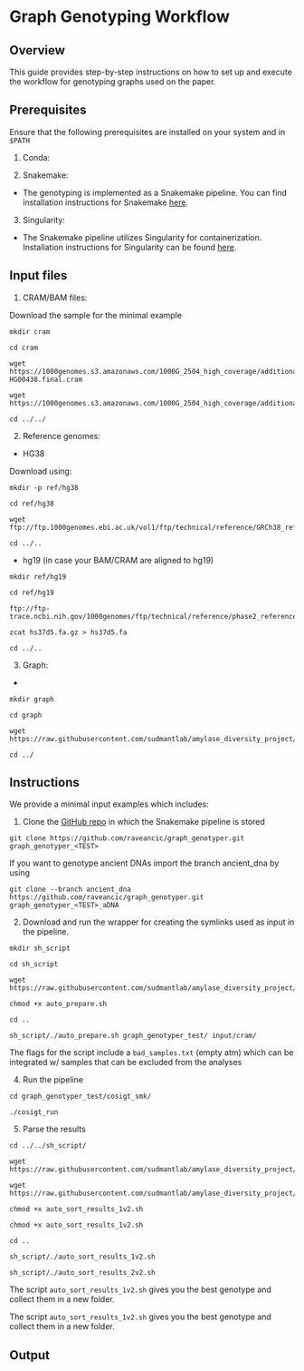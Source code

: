 # Graph Genotyping Workflow

## Overview

This guide provides step-by-step instructions on how to set up and execute the workflow for genotyping graphs used on the paper. 

## Prerequisites

Ensure that the following prerequisites are installed on your system and in `$PATH`

1. Conda:


2. Snakemake:
 - The genotyping is implemented as a Snakemake pipeline. You can find installation instructions for Snakemake [here](https://snakemake.readthedocs.io/en/stable/getting_started/installation.html). 


3. Singularity:
- The Snakemake pipeline utilizes Singularity for containerization. Installation instructions for Singularity can be found [here](https://apptainer.org/admin-docs/master/installation.html#install-from-source). 


## Input files

1. CRAM/BAM files:

Download the sample for the minimal example

```
mkdir cram

cd cram

wget https://1000genomes.s3.amazonaws.com/1000G_2504_high_coverage/additional_698_related/data/ERR3988768/
HG00438.final.cram

wget https://1000genomes.s3.amazonaws.com/1000G_2504_high_coverage/additional_698_related/data/ERR3988768/HG00438.final.cram.crai

cd ../../

```

2. Reference genomes:

- HG38

Download using:
```
mkdir -p ref/hg38

cd ref/hg38

wget ftp://ftp.1000genomes.ebi.ac.uk/vol1/ftp/technical/reference/GRCh38_reference_genome/GRCh38_full_analysis_set_plus_decoy_hla.fa

cd ../..
```

- hg19 (in case your BAM/CRAM are aligned to hg19)

```
mkdir ref/hg19

cd ref/hg19

ftp://ftp-trace.ncbi.nih.gov/1000genomes/ftp/technical/reference/phase2_reference_assembly_sequence/hs37d5.fa.gz

zcat hs37d5.fa.gz > hs37d5.fa

cd ../.. 

```

3. Graph:
- 
```
mkdir graph

cd graph

wget https://raw.githubusercontent.com/sudmantlab/amylase_diversity_project/main/pangenome/pggb/20231102_graph/selected_indivs_AMY_region.fa.gz.42c7330.417fcdf.8bc4b72.smooth.final.gfa

cd ../
```

## Instructions

We provide a minimal input examples which includes:


1. Clone the [GitHub repo](https://github.com/raveancic/graph_genotyper) in which the Snakemake pipeline is stored 

```
git clone https://github.com/raveancic/graph_genotyper.git graph_genotyper_<TEST>
```

If you want to genotype ancient DNAs import the branch ancient_dna by using 

```
git clone --branch ancient_dna https://github.com/raveancic/graph_genotyper.git graph_genotyper_<TEST>_aDNA
```


2. Download and run the wrapper for creating the symlinks used as input in the pipeline.

```
mkdir sh_script 

cd sh_script

wget https://raw.githubusercontent.com/sudmantlab/amylase_diversity_project/main/graph_genotyping/sh_script/auto_prepare.sh

chmod +x auto_prepare.sh

cd ..

sh_script/./auto_prepare.sh graph_genotyper_test/ input/cram/
```

The flags for the script include a `bad_samples.txt` (empty atm) which can be integrated w/ samples that can be excluded from the analyses


4. Run the pipeline

```
cd graph_genotyper_test/cosigt_smk/

./cosigt_run
```

5. Parse the results

```
cd ../../sh_script/

wget https://raw.githubusercontent.com/sudmantlab/amylase_diversity_project/main/graph_genotyping/sh_script/auto_sort_results_1v2.sh

wget https://raw.githubusercontent.com/sudmantlab/amylase_diversity_project/main/graph_genotyping/sh_script/auto_sort_results_2v2.sh

chmod +x auto_sort_results_1v2.sh

chmod +x auto_sort_results_1v2.sh

cd ..

sh_script/./auto_sort_results_1v2.sh

sh_script/./auto_sort_results_2v2.sh
```

The script `auto_sort_results_1v2.sh` gives you the best genotype and collect them in a new folder.

The script `auto_sort_results_1v2.sh` gives you the best genotype and collect them in a new folder.


## Output



